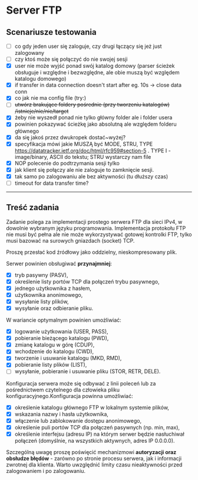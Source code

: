 # Server FTP

## Scenariusze testowania

- [ ] co gdy jeden user się zaloguje, czy drugi łączący się jeż just zalogowany
- [ ] czy ktoś może się połączyć do nie swojej sesji
- [x] user nie może wyjść ponad swój katalog domowy (parser ścieżek obsługuje i względne i bezwzględne, ale obie muszą być względem katalogu domowego)
- [x] if transfer in data connection doesn't start after eg. 10s -> close data conn
- [x] co jak nie ma config file (try:)
- [ ] ~~utwórz brakujące foldery pośrednie (przy tworzeniu katalogów) /istnieje/nie/nie/target~~
- [x] żeby nie wyszedł ponad nie tylko główny folder ale i folder usera
- [x] powinien pokazywać ścieżkę jako absolutną ale względem folderu głównego
- [x] da się jakoś przez dwukropek dostać~wyżej?
- [x] specyfikacja mówi jakie MUSZĄ być MODE, STRU, TYPE https://datatracker.ietf.org/doc/html/rfc959#section-5 . TYPE I - image/binary, ASCII do tekstu; STRU wystarczy nam file
- [x] NOP polecenie do podtrzymania sesji tylko
- [x] jak klient się połączy ale nie zaloguje to zamknięcie sesji.
- [x] tak samo po zalogowaniu ale bez aktywności (tu dłuższy czas)
- [ ] timeout for data transfer time?

---

## Treść zadania

Zadanie polega za implementacji prostego serwera FTP dla sieci IPv4, w dowolnie wybranym języku programowania. Implementacja protokołu FTP nie musi być pełna ale nie może wykorzystywać gotowej kontrolki FTP, tylko musi bazować na surowych gniazdach (socket) TCP.

Proszę przesłać kod źródłowy jako oddzielny, nieskompresowany plik.

Serwer powinien obsługiwać **przynajmniej**:

- [x] tryb pasywny (PASV),
- [x] określenie listy portów TCP dla połączeń trybu pasywnego,
- [x] jednego użytkownika z hasłem,
- [x] użytkownika anonimowego,
- [x] wysyłanie listy plików,
- [x] wysyłanie oraz odbieranie pliku.

W wariancie optymalnym powinien umożliwiać:

- [x] logowanie użytkowania (USER, PASS),
- [x] pobieranie bieżącego katalogu (PWD),
- [x] zmianę katalogu w górę (CDUP),
- [x] wchodzenie do katalogu (CWD),
- [x] tworzenie i usuwanie katalogu (MKD, RMD),
- [x] pobieranie listy plików (LIST),
- [ ] wysyłanie, pobieranie i usuwanie pliku (STOR, RETR, DELE).

Konfiguracja serwera może się odbywać z linii poleceń lub za pośrednictwem czytelnego dla człowieka pliku konfiguracyjnego.Konfiguracja powinna umożliwiać:

- [x] określenie katalogu głównego FTP w lokalnym systemie plików,
- [x] wskazania nazwy i hasła użytkownika,
- [x] włączenie lub zablokowanie dostępu anonimowego,
- [x] określenie puli portów TCP dla połączeń pasywnych (np. min, max),
- [x] określenie interfejsu (adresu IP) na którym serwer będzie nasłuchiwał połączeń (domyślnie, na wszystkich aktywnych, adres IP 0.0.0.0).

Szczególną uwagę proszę poświęcić mechanizmowi **autoryzacji oraz obsłudze błędów** - zarówno po stronie procesu serwera, jak i informacji zwrotnej dla klienta. Warto uwzględnić limity czasu nieaktywności przed zalogowaniem i po zalogowaniu.
